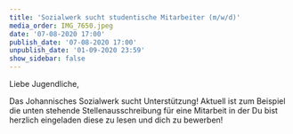```yaml
---
title: 'Sozialwerk sucht studentische Mitarbeiter (m/w/d)'
media_order: IMG_7650.jpeg
date: '07-08-2020 17:00'
publish_date: '07-08-2020 17:00'
unpublish_date: '01-09-2020 23:59'
show_sidebar: false
---
```


Liebe Jugendliche,

Das Johannisches Sozialwerk sucht Unterstützung! Aktuell ist zum Beispiel die unten stehende Stellenausschreibung für eine Mitarbeit in der Du bist herzlich eingeladen diese zu lesen und dich zu bewerben!
